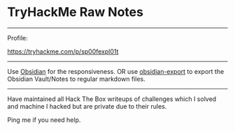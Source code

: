 # TryHackMe Raw Notes
----

Profile:

https://tryhackme.com/p/sp00fexpl01t

----

Use [Obsidian](https://obsidian.md) for the responsiveness. 
OR use [obsidian-export](https://github.com/zoni/obsidian-export) to export the Obsidian Vault/Notes to regular markdown files.

----


Have maintained all Hack The Box writeups of challenges which I solved and machine I hacked but are private due to their rules.

Ping me if you need help.


